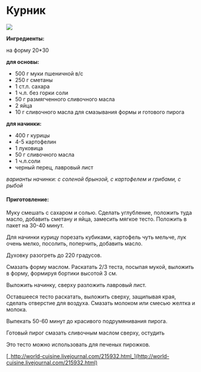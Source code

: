 # Курник

![](https://i.pinimg.com/564x/bd/e9/fd/bde9fd84837ac4d4af63991088a0564f.jpg)

**Ингредиенты:**

на форму 20\*30

**для основы:**

* 500 г муки пшеничной в/с
* 250 г сметаны
* 1 ст.л. сахара
* 1 ч.л. без горки соли
* 50 г размягченного сливочного масла
* 2 яйца
* 10 г сливочного масла для смазывания формы и готового пирога

**для начинки:**

* 400 г курицы
* 4-5 картофелин
* 1 луковица
* 50 г сливочного масла
* 1 ч.л.соли
* черный перец, лавровый лист

_варианты начинки: с соленой брынзой, с картофелем и грибами, с рыбой_

#### Приготовление:

Муку смешать с сахаром и солью. Сделать углубление, положить туда масло, добавить сметану и яйца, замесить мягкое тесто. Положить в пакет на 30-40 минут.

Для начинки курицу порезать кубиками, картофель чуть мельче, лук очень мелко, посолить, поперчить, добавить масло.

Духовку разогреть до 220 градусов.

Смазать форму маслом. Раскатать 2/3 теста, посыпая мукой, выложить в форму, формируя бортики высотой 3 см.

Выложить начинку, сверху разложить лавровый лист.

Оставшееся тесто раскатать, выложить сверху, защипывая края, сделать отверстие для воздуха. Смазать молоком или смесью желтка и молока.

Выпекать 50-60 минут до красивого подрумянивания пирога.

Готовый пирог смазать сливочным маслом сверху, остудить

Это тесто можно использовать для печеных пирожков.

[_http://world-cuisine.livejournal.com/215932.html_](http://world-cuisine.livejournal.com/215932.html)

